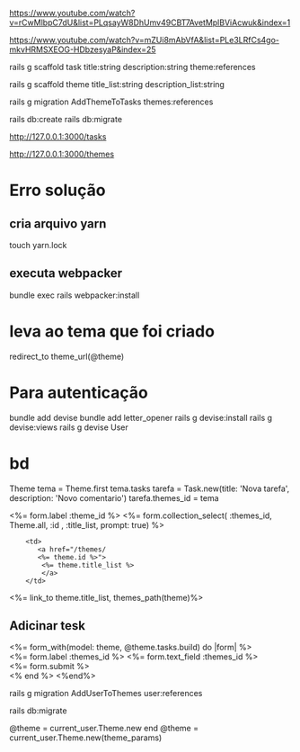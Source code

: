 https://www.youtube.com/watch?v=rCwMlbpC7dU&list=PLqsayW8DhUmv49CBT7AvetMplBViAcwuk&index=1

https://www.youtube.com/watch?v=mZUi8mAbVfA&list=PLe3LRfCs4go-mkvHRMSXEOG-HDbzesyaP&index=25

rails g scaffold task title:string description:string  theme:references

rails g scaffold theme title_list:string description_list:string   

rails g migration AddThemeToTasks themes:references 

rails db:create
rails db:migrate 

http://127.0.0.1:3000/tasks

http://127.0.0.1:3000/themes




# Erro solução 
## cria arquivo yarn 
touch yarn.lock 
## executa webpacker
bundle exec rails webpacker:install

# leva ao tema que foi criado 
 redirect_to theme_url(@theme) 
 

# Para autenticação 
bundle add devise
bundle add letter_opener 
rails g devise:install
rails g devise:views
rails g devise User 


# bd 

Theme
tema = Theme.first
tema.tasks
tarefa = Task.new(title: 'Nova tarefa', description: 'Novo comentario')
tarefa.themes_id = tema  



  <div class="field">
    <%= form.label :theme_id %>
    <%= form.collection_select( :themes_id, Theme.all, :id , :title_list, prompt: true) %>
  </div>


        <td>
           <a href="/themes/ 
           <%= theme.id %>"> 
            <%= theme.title_list %>
            </a>
        </td>

<td><%= link_to theme.title_list, themes_path(theme)%></td>





























<h2>Adicinar tesk</h2>
<%= form_with(model: theme,  @theme.tasks.build) do |form| %>
  <div class="field">
      <%= form.label :themes_id %>
      <%= form.text_field :themes_id %>
    </div>
    <div class="actions">
      <%= form.submit %>
    </div>
  <% end %>
<%end%>







rails g migration AddUserToThemes user:references 

rails db:migrate 

  @theme = current_user.Theme.new
  end
      @theme = current_user.Theme.new(theme_params)